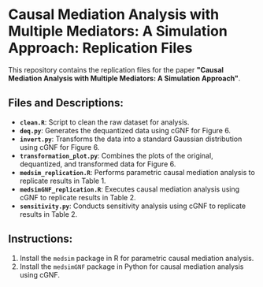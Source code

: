 # Causal Mediation Analysis with Multiple Mediators: A Simulation Approach: Replication Files

This repository contains the replication files for the paper **"Causal Mediation Analysis with Multiple Mediators: A Simulation Approach"**.

## Files and Descriptions:

- **`clean.R`**: Script to clean the raw dataset for analysis.
- **`deq.py`**: Generates the dequantized data using cGNF for Figure 6.
- **`invert.py`**: Transforms the data into a standard Gaussian distribution using cGNF for Figure 6.
- **`transformation_plot.py`**: Combines the plots of the original, dequantized, and transformed data for Figure 6.
- **`medsim_replication.R`**: Performs parametric causal mediation analysis to replicate results in Table 1.
- **`medsimGNF_replication.R`**: Executes causal mediation analysis using cGNF to replicate results in Table 2.
- **`sensitivity.py`**: Conducts sensitivity analysis using cGNF to replicate results in Table 2.

## Instructions:

1. Install the `medsim` package in R for parametric causal mediation analysis.
2. Install the `medsimGNF` package in Python for causal mediation analysis using cGNF.
